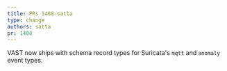 ```yaml
---
title: PRs 1408-satta
type: change
authors: satta
pr: 1408
---
```


VAST now ships with schema record types for Suricata's `mqtt` and `anomaly`
event types.
